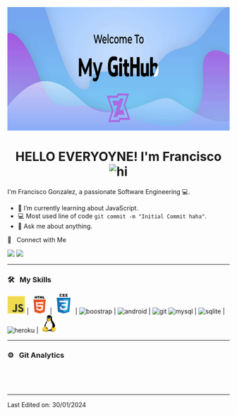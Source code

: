 <p align="center">
<img alt="GIF" src="https://raw.githubusercontent.com/farizrifqi/farizrifqi/5ef25e14a8805ee83d6f2a98b908fbee290e2e45/x.gif" height="280" />
 <p/>
<h1 align="center"> HELLO EVERYOYNE! I'm Francisco <img src="https://user-images.githubusercontent.com/1303154/88677602-1635ba80-d120-11ea-84d8-d263ba5fc3c0.gif" width="28px" alt="hi"></h1>

I'm Francisco Gonzalez, a passionate Software Engineering 💻.



- :seedling: I’m currently learning about JavaScript.
- :computer: Most used line of code `git commit -m "Initial Commit haha"`.
- :speech_balloon: Ask me about anything.


🤝 &nbsp; Connect with Me

[<img src="https://img.shields.io/badge/linkedin-%230077B5.svg?&style=for-the-badge&logo=linkedin&logoColor=white" />](https://www.linkedin.com/in/navodya-pasqual-11ba801b1/)
<img src="https://img.shields.io/badge/twitter-%231DA1F2.svg?&style=for-the-badge&logo=twitter&logoColor=white" />

<hr>

### 🛠 &nbsp; My Skills

 <img src="https://raw.githubusercontent.com/devicons/devicon/master/icons/javascript/javascript-original.svg" width="40"> | 
<img src="https://raw.githubusercontent.com/devicons/devicon/master/icons/html5/html5-original-wordmark.svg" alt="html5" width="40"> | <img src="https://raw.githubusercontent.com/devicons/devicon/master/icons/css3/css3-original-wordmark.svg" alt="css3" width="45" height="45"/> | <img src="https://www.vectorlogo.zone/logos/getbootstrap/getbootstrap-icon.svg" alt="boostrap" width="40"> | <img src="https://www.vectorlogo.zone/logos/android/android-icon.svg" alt="android" width="40"> | <img src="https://www.vectorlogo.zone/logos/git-scm/git-scm-icon.svg" alt="git" width="40"> <img src="https://www.vectorlogo.zone/logos/mysql/mysql-ar21.svg" alt="mysql" width="40"> | <img src="https://www.vectorlogo.zone/logos/sqlite/sqlite-icon.svg" alt="sqlite" width="40"> | <img src="https://www.vectorlogo.zone/logos/heroku/heroku-icon.svg" alt="heroku" width="40"> | <img src="https://raw.githubusercontent.com/devicons/devicon/master/icons/linux/linux-original.svg" alt="linux" width="40">
<hr>

### ⚙️ &nbsp; Git Analytics
 
<p><img align="center" src="" /></p>
<p>&nbsp;<img align="center" src="" width="410" /></p>

------

Last Edited on: 30/01/2024

